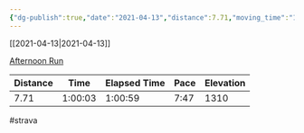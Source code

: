 ```yaml
---
{"dg-publish":true,"date":"2021-04-13","distance":7.71,"moving_time":"1:00:03","elapsed_time":"1:00:59","pace":"7:47","total_elevation_gain":1310,"url":"https://www.strava.com/activities/5122595729","permalink":"/01-personal/strava/2021-04-13-afternoon-run/","dgPassFrontmatter":true}
---
```



[[2021-04-13\|2021-04-13]]

[Afternoon Run](https://www.strava.com/activities/5122595729)

| Distance | Time    | Elapsed Time | Pace | Elevation |
| -------- | ------- | ------------ | ---- | --------- |
| 7.71     | 1:00:03 | 1:00:59      | 7:47 | 1310      |




#strava
